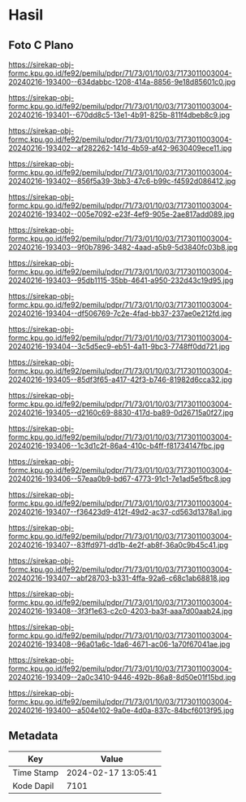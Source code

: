 # Hasil

## Foto C Plano

https://sirekap-obj-formc.kpu.go.id/fe92/pemilu/pdpr/71/73/01/10/03/7173011003004-20240216-193400--634dabbc-1208-414a-8856-9e18d85601c0.jpg

https://sirekap-obj-formc.kpu.go.id/fe92/pemilu/pdpr/71/73/01/10/03/7173011003004-20240216-193401--670dd8c5-13e1-4b91-825b-811f4dbeb8c9.jpg

https://sirekap-obj-formc.kpu.go.id/fe92/pemilu/pdpr/71/73/01/10/03/7173011003004-20240216-193402--af282262-141d-4b59-af42-9630409ece11.jpg

https://sirekap-obj-formc.kpu.go.id/fe92/pemilu/pdpr/71/73/01/10/03/7173011003004-20240216-193402--856f5a39-3bb3-47c6-b99c-f4592d086412.jpg

https://sirekap-obj-formc.kpu.go.id/fe92/pemilu/pdpr/71/73/01/10/03/7173011003004-20240216-193402--005e7092-e23f-4ef9-905e-2ae817add089.jpg

https://sirekap-obj-formc.kpu.go.id/fe92/pemilu/pdpr/71/73/01/10/03/7173011003004-20240216-193403--9f0b7896-3482-4aad-a5b9-5d3840fc03b8.jpg

https://sirekap-obj-formc.kpu.go.id/fe92/pemilu/pdpr/71/73/01/10/03/7173011003004-20240216-193403--95db1115-35bb-4641-a950-232d43c19d95.jpg

https://sirekap-obj-formc.kpu.go.id/fe92/pemilu/pdpr/71/73/01/10/03/7173011003004-20240216-193404--df506769-7c2e-4fad-bb37-237ae0e212fd.jpg

https://sirekap-obj-formc.kpu.go.id/fe92/pemilu/pdpr/71/73/01/10/03/7173011003004-20240216-193404--3c5d5ec9-eb51-4a11-9bc3-7748ff0dd721.jpg

https://sirekap-obj-formc.kpu.go.id/fe92/pemilu/pdpr/71/73/01/10/03/7173011003004-20240216-193405--85df3f65-a417-42f3-b746-81982d6cca32.jpg

https://sirekap-obj-formc.kpu.go.id/fe92/pemilu/pdpr/71/73/01/10/03/7173011003004-20240216-193405--d2160c69-8830-417d-ba89-0d26715a0f27.jpg

https://sirekap-obj-formc.kpu.go.id/fe92/pemilu/pdpr/71/73/01/10/03/7173011003004-20240216-193406--1c3d1c2f-86a4-410c-b4ff-f81734147fbc.jpg

https://sirekap-obj-formc.kpu.go.id/fe92/pemilu/pdpr/71/73/01/10/03/7173011003004-20240216-193406--57eaa0b9-bd67-4773-91c1-7e1ad5e5fbc8.jpg

https://sirekap-obj-formc.kpu.go.id/fe92/pemilu/pdpr/71/73/01/10/03/7173011003004-20240216-193407--f36423d9-412f-49d2-ac37-cd563d1378a1.jpg

https://sirekap-obj-formc.kpu.go.id/fe92/pemilu/pdpr/71/73/01/10/03/7173011003004-20240216-193407--83ffd971-dd1b-4e2f-ab8f-36a0c9b45c41.jpg

https://sirekap-obj-formc.kpu.go.id/fe92/pemilu/pdpr/71/73/01/10/03/7173011003004-20240216-193407--abf28703-b331-4ffa-92a6-c68c1ab68818.jpg

https://sirekap-obj-formc.kpu.go.id/fe92/pemilu/pdpr/71/73/01/10/03/7173011003004-20240216-193408--3f3f1e63-c2c0-4203-ba3f-aaa7d00aab24.jpg

https://sirekap-obj-formc.kpu.go.id/fe92/pemilu/pdpr/71/73/01/10/03/7173011003004-20240216-193408--96a01a6c-1da6-4671-ac06-1a70f67041ae.jpg

https://sirekap-obj-formc.kpu.go.id/fe92/pemilu/pdpr/71/73/01/10/03/7173011003004-20240216-193409--2a0c3410-9446-492b-86a8-8d50e01f15bd.jpg

https://sirekap-obj-formc.kpu.go.id/fe92/pemilu/pdpr/71/73/01/10/03/7173011003004-20240216-193400--a504e102-9a0e-4d0a-837c-84bcf6013f95.jpg


## Metadata

| Key        | Value               |
| ---------- | ------------------- |
| Time Stamp | 2024-02-17 13:05:41 |
| Kode Dapil | 7101                |




